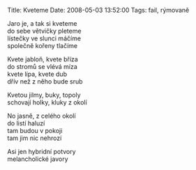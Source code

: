 Title: Kveteme
Date: 2008-05-03 13:52:00
Tags: fail, rýmovaně

Jaro je, a tak si kveteme  
do sebe větvičky pleteme  
lístečky ve slunci máčíme  
společně kořeny tlačíme

Kvete jabloň, kvete bříza  
do stromů se vlévá míza  
kvete lípa, kvete dub  
dřív než z něho bude srub

Kvetou jilmy, buky, topoly  
schovají holky, kluky z okolí

No jasně, z celého okolí  
do listí haluzí  
tam budou v pokoji  
tam jim nic nehrozí

Asi jen hybridní potvory  
melancholické javory